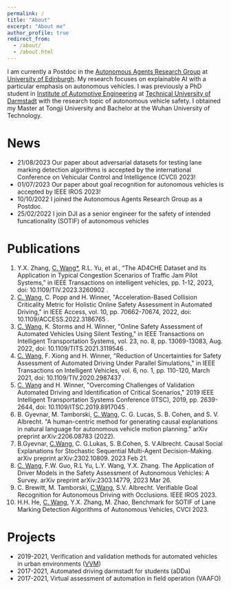 ```yaml
---
permalink: /
title: "About"
excerpt: "About me"
author_profile: true
redirect_from: 
  - /about/
  - /about.html
---
```


I am currently a Postdoc in the [Autonomous Agents Research Group](https://agents.inf.ed.ac.uk/) at [University of Edinburgh](https://www.ed.ac.uk/). My research focuses on explainable AI with a particular emphasis on autonomous vehicles. I was previously a PhD student in [Institute of Automotive Engineering](https://www.fzd.tu-darmstadt.de/fzd/index.en.jsp) at [Technical University of Darmstadt](https://www.tu-darmstadt.de/) with the research topic of autonomous vehicle safety. I obtained my Master at Tongji University and Bachelor at the Wuhan University of Technology.  

News
======
- 21/08/2023 Our paper about adversarial datasets for testing lane marking detection algorithms is accepted by the international Conference on Vehicular Control and Intelligence (CVCI) 2023!
- 01/07/2023 Our paper about goal recognition for autonomous vehicles is accepted by IEEE IROS 2023!
- 10/10/2022 I joined the Autonomous Agents Research Group as a Postdoc.
- 25/02/2022 I join DJI as a senior engineer for the safety of intended funcationality (SOTIF) of autonomous vehicles

Publications
======
1. Y.X. Zhang, <ins>C. Wang*</ins>, R.L. Yu, et al., “The AD4CHE Dataset and its Application in Typical Congestion Scenarios of Traffic Jam Pilot Systems,” in IEEE Transactions on intelligent vehicles, pp. 1-12, 2023, doi: 10.1109/TIV.2023.3260902   .
1. <ins>C. Wang</ins>, C. Popp and H. Winner, "Acceleration-Based Collision Criticality Metric for Holistic Online Safety Assessment in Automated Driving," in IEEE Access, vol. 10, pp. 70662-70674, 2022, doi: 10.1109/ACCESS.2022.3186765   .
2. <ins>C. Wang</ins>, K. Storms and H. Winner, "Online Safety Assessment of Automated Vehicles Using Silent Testing," in IEEE Transactions on Intelligent Transportation Systems, vol. 23, no. 8, pp. 13069-13083, Aug. 2022, doi: 10.1109/TITS.2021.3119546   .
3. <ins>C. Wang</ins>, F. Xiong and H. Winner, "Reduction of Uncertainties for Safety Assessment of Automated Driving Under Parallel Simulations," in IEEE Transactions on Intelligent Vehicles, vol. 6, no. 1, pp. 110-120, March 2021, doi: 10.1109/TIV.2020.2987437   .
4. <ins>C. Wang</ins> and H. Winner, "Overcoming Challenges of Validation Automated Driving and Identification of Critical Scenarios," 2019 IEEE Intelligent Transportation Systems Conference (ITSC), 2019, pp. 2639-2644, doi: 10.1109/ITSC.2019.8917045   .
5. B. Gyevnar, M. Tamborski, <ins>C. Wang</ins>, C. G. Lucas, S. B. Cohen, and S. V. Albrecht. "A human-centric method for generating causal explanations in natural language for autonomous vehicle motion planning." arXiv preprint arXiv:2206.08783    (2022).
6. B.Gyevnar, <ins>C.Wang</ins>, C. G.Lukas, S. B.Cohen, S. V.Albrecht. Causal Social Explanations for Stochastic Sequential Multi-Agent Decision-Making. arXiv preprint arXiv:2302.10809.    2023 Feb 21.
7. <ins>C. Wang</ins>, F.W. Guo, R.L Yu, L.Y. Wang, Y.X. Zhang. The Application of Driver Models in the Safety Assessment of Autonomous Vehicles: A Survey. arXiv preprint arXiv:2303.14779,    2023 Mar 26.
8. C. Brewitt, M. Tamborski, <ins>C.Wang</ins>, S.V. Albrecht. Verifiable Goal Recognition for Autonomous Driving with Occlusions. IEEE IROS 2023.
9. H.H. He, <ins>C. Wang</ins>, Y.X. Zhang, M. Zhao,  Benchmark for SOTIF of Lane Marking Detection Algorithms of Autonomous Vehicles, CVCI 2023.

Projects
======
- 2019-2021, Verification and validation methods for automated vehicles in urban environments ([VVM](https://www.vvm-projekt.de/en/))
- 2017-2021, Automated driving darmstadt for students (aDDa)
- 2017-2021, Virtual assessment of automation in field operation (VAAFO)
